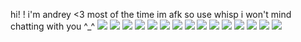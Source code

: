 hi! ! i'm andrey <3 most of the time im afk so use whisp i won't mind chatting with you ^_^
![](https://i.pinimg.com/564x/a5/3d/54/a53d54eaa4e0633cbf6c14bdaaa697a9.jpg) 
![](https://i.pinimg.com/236x/82/23/e6/8223e6c4a6bd24900e4fbd2bd6bec0b5.jpg)
![](https://i.pinimg.com/236x/23/db/5f/23db5fa506c4e887b89c65c4d90d16b2.jpg)
![](https://i.pinimg.com/236x/e9/b9/44/e9b944514038b9a625512f7bfc52e283.jpg)
![](https://i.pinimg.com/236x/58/14/44/581444ee3064a85789b6d5ba43855deb.jpg)
![](https://i.pinimg.com/236x/1d/fa/c9/1dfac9c7a5840b4323de1d235d9286bd.jpg)
![](https://i.pinimg.com/236x/c7/80/6c/c7806cdb8e0521d1dceb2302ee5715ac.jpg)
![](https://i.pinimg.com/236x/fc/15/e6/fc15e652abef0599d571426fb50a43b6.jpg)
![](https://i.pinimg.com/236x/20/ac/47/20ac47a4b076d345973b0e7e9f55f675.jpg)
![](https://i.pinimg.com/236x/0a/ab/83/0aab8379ed863abceb34ed99543644dc.jpg)
![](https://i.pinimg.com/236x/23/7f/2e/237f2eb6c3a80802c451f92f4db6917f.jpg)
![](https://i.pinimg.com/236x/5a/e1/9a/5ae19a4705e9083c1ed5efcb99ceaf94.jpg)
![](https://i.pinimg.com/236x/67/24/51/672451aa630eea1aa3193d61c1234211.jpg)
![](https://i.pinimg.com/474x/f9/4f/b6/f94fb697b70d1fc0495842ca3d996571.jpg)
![](https://i.pinimg.com/236x/1f/38/07/1f3807e8d926e53c0a551c5808f44082.jpg)
